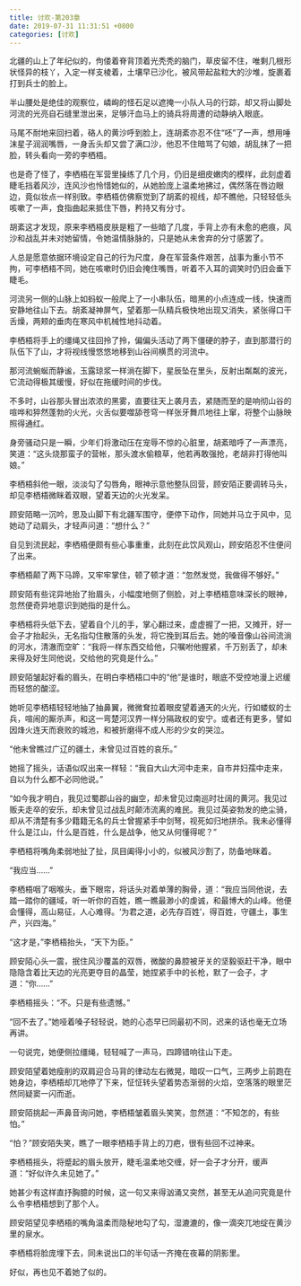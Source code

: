 ```yaml
---
title: 讨欢-第203章
date: 2019-07-31 11:31:51 +0800
categories: [讨欢]
---
```


北疆的山上了年纪似的，佝偻着脊背顶着光秃秃的脑门，草皮留不住，唯剩几根形状怪异的枝丫，入定一样支棱着，土壤早已沙化，被风带起盐粒大的沙堆，旋裹着打到兵士的脸上。

半山腰处是绝佳的观察位，嶙峋的怪石足以遮掩一小队人马的行踪，却又将山脚处河流的光亮自石缝里泄出来，足够汗血马上的骑兵将周遭的动静纳入眼底。

马尾不耐地来回扫着，硌人的黄沙呼到脸上，连胡紊亦忍不住“呸”了一声，想用唾沫星子润润嘴唇，一身舌头却又尝了满口沙，他忍不住暗骂了句娘，胡乱抹了一把脸，转头看向一旁的李栖梧。

也是奇了怪了，李栖梧在军营里操练了几个月，仍旧是细皮嫩肉的模样，此刻虚着睫毛挡着风沙，连风沙也怜惜她似的，从她脸庞上温柔地拂过，偶然落在唇边眼边，竟似妆点一样别致。李栖梧仿佛察觉到了胡紊的视线，却不瞧他，只轻轻低头咳嗽了一声，食指曲起来抵住下唇，矜持又有分寸。

胡紊这才发现，原来李栖梧皮肤是粗了一些暗了几度，手背上亦有未愈的疤痕，风沙和战乱并未对她留情，令她温情脉脉的，只是她从未舍弃的分寸感罢了。

人总是愿意依据环境设定自己的行为尺度，身在军营条件艰苦，战事为重小节不拘，可李栖梧不同，她在咳嗽时仍旧会掩住嘴唇，听着不入耳的调笑时仍旧会垂下睫毛。

河流另一侧的山脉上如蚂蚁一般爬上了一小串队伍，暗黑的小点连成一线，快速而安静地往山下去。胡紊凝神屏气，望着那一队精兵极快地出现又消失，紧张得口干舌燥，两颊的垂肉在寒风中机械性地抖动着。

李栖梧将手上的缰绳又往回拎了拎，偏偏头活动了两下僵硬的脖子，直到那潜行的队伍下了山，才将视线慢悠悠地移到山谷间横贯的河流中。

那河流蜿蜒而静谧，玉露琼浆一样淌在脚下，星辰坠在里头，反射出粼粼的波光，它流动得极其缓慢，好似在拖缓时间的步伐。

不多时，山谷那头冒出浓浓的黑雾，直要往天上袭月去，紧随而至的是响彻山谷的喧哗和猝然蓬勃的火光，火舌似要噬舔苍穹一样张牙舞爪地往上窜，将整个山脉映照得通红。

身旁骚动只是一瞬，少年们将激动压在宠辱不惊的心脏里，胡紊暗呼了一声漂亮，笑道：“这头烧那蛮子的营帐，那头渡水偷粮草，他若再敢强抢，老胡非打得他叫娘。”

李栖梧斜他一眼，淡淡勾了勾唇角，眼神示意他整队回营，顾安陌正要调转马头，却见李栖梧微眯着双眼，望着天边的火光发呆。

顾安陌略一沉吟，思及山脚下有北疆军围守，便停下动作，同她并马立于风中，见她动了动肩头，才轻声问道：“想什么？”

自见到流民起，李栖梧便颇有些心事重重，此刻在此饮风观山，顾安陌忍不住便问了出来。

李栖梧颠了两下马蹄，又牢牢掌住，顿了顿才道：“忽然发觉，我做得不够好。”

顾安陌有些诧异地抬了抬眉头，小幅度地侧了侧脸，对上李栖梧意味深长的眼神，忽然便奇异地意识到她指的是什么。

李栖梧将头低下去，望着自个儿的手，掌心翻过来，虚虚握了一把，又摊开，好一会子才抬起头，无名指勾住散落的头发，将它挽到耳后去。她的嗓音像山谷间流淌的河水，清澈而空旷：“我将一样东西交给他，只嘱咐他握紧，千万别丢了，却未来得及好生同他说，交给他的究竟是什么。”

顾安陌皱起好看的眉头，在明白李栖梧口中的“他”是谁时，眼底不受控地漫上迟缓而轻悠的酸涩。

她听见李栖梧轻轻地抽了抽鼻翼，微微耷拉着眼皮望着通天的火光，行如蝼蚁的士兵，喧闹的厮杀声，和这一弯楚河汉界一样分隔政权的安宁。或者还有更多，譬如因烽火连天而衰败的城池，和被折磨得不成人形的少女的哭泣。

“他未曾瞧过广辽的疆土，未曾见过百姓的哀乐。”

她摇了摇头，话语似叹出来一样轻：“我自大山大河中走来，自市井妇孺中走来，自以为什么都不必同他说。”

“如今我才明白，我见过蜀郡山谷的幽空，却未曾见过南巡时壮阔的黄河。我见过贩夫走卒的安乐，却未曾见过战乱时颠沛流离的难民。我见过英姿勃发的绝尘骑，却从不清楚有多少籍籍无名的兵士曾握紧手中剑弩，视死如归地拼杀。我未必懂得什么是江山，什么是百姓，什么是战争，他又从何懂得呢？”

李栖梧将嘴角柔弱地扯了扯，凤目阖得小小的，似被风沙割了，防备地眯着。

“我应当……”

李栖梧咽了咽喉头，垂下眼帘，将话头对着单薄的胸骨，道：“我应当同他说，去踏一踏你的疆域，听一听你的百姓，瞧一瞧最渺小的虔诚，和最博大的山峰。他便会懂得，高山易征，人心难得。‘为君之道，必先存百姓’，得百姓，守疆土，事生产，兴四海。”

“这才是，”李栖梧抬头，“天下为臣。”

顾安陌心头一震，抿住风沙覆盖的双唇，微酸的鼻腔被牙关的坚毅驱赶干净，眼中隐隐含着比天边的光亮更夺目的晶莹，她捏紧手中的长枪，默了一会子，才道：“你……”

李栖梧摇头：“不。只是有些遗憾。”

“回不去了。”她哑着嗓子轻轻说，她的心态早已同最初不同，迟来的话也毫无立场再讲。

一句说完，她便侧拉缰绳，轻轻喊了一声马，四蹄错响往山下走。

顾安陌望着她瘦削的双肩迎合马背的律动左右微晃，暗叹一口气，三两步上前跑在她身边，李栖梧却兀地停了下来，怔怔转头望着势态渐弱的火焰，空落落的眼里茫然同疑窦一闪而逝。

顾安陌挑起一声鼻音询问她，李栖梧皱着眉头笑笑，忽然道：“不知怎的，有些怕。”

“怕？”顾安陌失笑，瞧了一眼李栖梧手背上的刀疤，很有些回不过神来。

李栖梧摇头，将蹙起的眉头放开，睫毛温柔地交缠，好一会子才分开，缓声道：“好似许久未见她了。”

她甚少有这样直抒胸臆的时候，这一句又来得汹涌又突然，甚至无从追问究竟是什么令李栖梧想到了那个人。

顾安陌望见李栖梧的嘴角温柔而隐秘地勾了勾，湿漉漉的，像一滴突兀地绽在黄沙里的泉水。

李栖梧将脸庞埋下去，同未说出口的半句话一齐掩在夜幕的阴影里。

好似，再也见不着她了似的。

